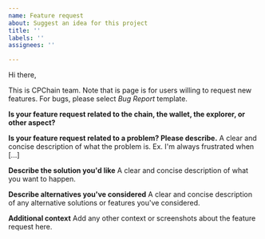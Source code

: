 ```yaml
---
name: Feature request
about: Suggest an idea for this project
title: ''
labels: ''
assignees: ''

---
```


Hi there,

This is CPChain team. Note that is page is for users willing to request new features. For bugs, please select *Bug Report* template.

**Is your feature request related to the chain, the wallet, the explorer, or other aspect?**

**Is your feature request related to a problem? Please describe.**
A clear and concise description of what the problem is. Ex. I'm always frustrated when [...]

**Describe the solution you'd like**
A clear and concise description of what you want to happen.

**Describe alternatives you've considered**
A clear and concise description of any alternative solutions or features you've considered.

**Additional context**
Add any other context or screenshots about the feature request here.
